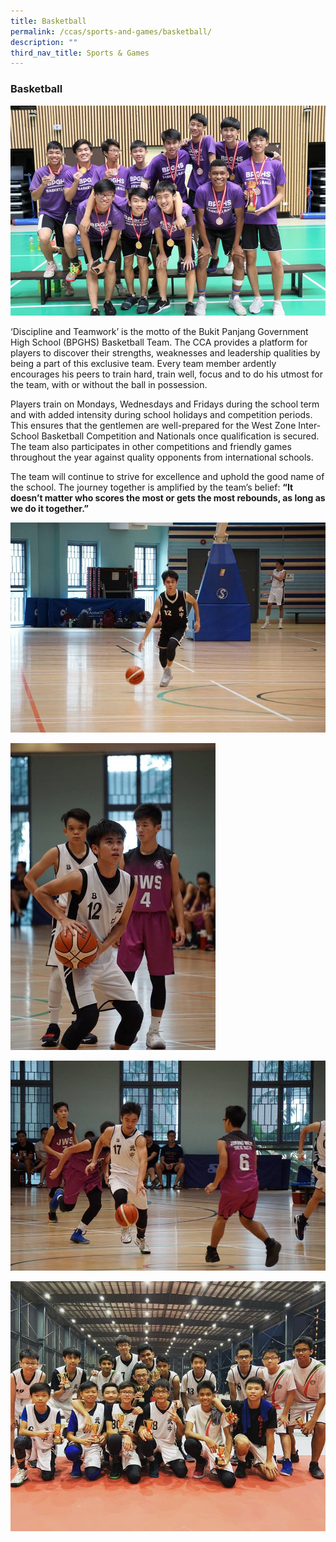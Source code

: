 ```yaml
---
title: Basketball
permalink: /ccas/sports-and-games/basketball/
description: ""
third_nav_title: Sports & Games
---
```

### Basketball

![](/images/BB1.jpeg)

‘Discipline and Teamwork’ is the motto of the Bukit Panjang Government High School (BPGHS) Basketball Team. The CCA provides a platform for players to discover their strengths, weaknesses and leadership qualities by being a part of this exclusive team. Every team member ardently encourages his peers to train hard, train well, focus and to do his utmost for the team, with or without the ball in possession.

  

Players train on Mondays, Wednesdays and Fridays during the school term and with added intensity during school holidays and competition periods. This ensures that the gentlemen are well-prepared for the West Zone Inter-School Basketball Competition and Nationals once qualification is secured. The team also participates in other competitions and friendly games throughout the year against quality opponents from international schools.

  

The team will continue to strive for excellence and uphold the good name of the school. The journey together is amplified by the team’s belief: **“It doesn’t matter who scores the most or gets the most rebounds, as long as we do it together.”**

  

![](/images/BB2.jpeg)

<img src="/images/BB3.jpeg" 
     style="width:65%">

![](/images/BB4.jpeg)

![](/images/BB5.jpeg)